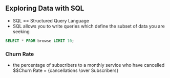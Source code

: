 ## Exploring Data with SQL

- SQL == Structured Query Language
- SQL allows you to write queries which define the subset of data you are seeking

```sql
SELECT * FROM browse LIMIT 10;
```

### Churn Rate

- the percentage of subscribers to a monthly service who have cancelled
$$Churn Rate = {cancellations \over Subscribers}
